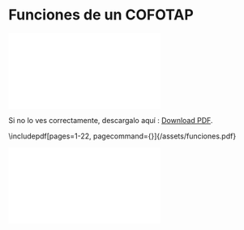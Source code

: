 # Funciones de un COFOTAP

<object data="/assets/funciones.pdf" type="application/pdf" width="100%" height="100%">
    <embed src="assets/funciones.pdf">
        <p>Si no lo ves correctamente, descargalo aquí : <a href="/assets/funciones.pdf">Download PDF</a>.</p>
    </embed>
</object>

\includepdf[pages=1-22, pagecommand={}]{/assets/funciones.pdf}

<embed src="/assets/funciones.pdf" type="application/pdf">

<object data="/assets/funciones.pdf" type="application/pdf" width="100%"> 
